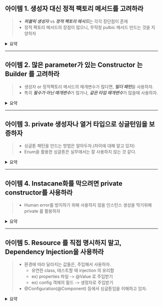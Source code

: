 ## 아이템 1. 생성자 대신 정적 팩토리 메서드를 고려하라

> - ***퍼블릭 생성자*** vs ***정적 팩토리 메서드***는 각각 장단점이 존재
> - 정적 팩토리 메서드의 장점이 많으니, 무작정 pulbic 메서드 만드는 것을 지양하자

<details>
<summary>요약</summary>

### 1. 정적 팩토리 메서드 장점
- 의미있는 이름을 가질 수 있다


- 호출할 때마다 새로운 인스턴스를 반환하지 않아도 된다
    - 이미 인스턴스가 있다면, 필요한 경우 새로 생성하지 않고 재활용할 수 있다
    - 생성 비용이 큰 요청을 재활용하면, 성능을 크게 올릴 수 있다
```java
public static final Boolean TRUE = new Boolean(true);
. . . 생략
public static Boolean valueOf(String s) {
  return parseBoolean(s) ? TRUE : FALSE;
}
```


- 반환타입의 하위 타입 객체를 반환할 수 있다(유연함)
```java
public interface Animal {
    
    static Animal getDog() {
        return new Dog();
    }
    
    static Cat getCat() {
        return new Cat();
    }
}

Animal dog = Animal.getDog();
Animal cat1 = Animal.getCat();
Cat cat2 = Animal.getCat();
```


- 매개변수에 따라 다른 클래스 인스턴스를 반환할 수 있다
```java
public interface Animal {

    static Animal getAnimalBy(String name) {
        if (name.equals("cat")) {
            return new Cat();
        }
        if (name.equals("dog")) {
            return new Dog();
        }
        return null;
    }
}
```


- 정적 팩토리 메서드를 작성하는 시점에는 반환할 객체의 클래스가 존재하지 않아도 된다
    - 최초에는 인터페이스나 추상클래스만 존재하고, 실제 구현체가 프로그램 시작하고 나서 나중에 추가될 수 있다.
    - JDBC를 예시로 Connection 객체는 데이터베이스 드라이버에 따라 구현 객체가 정해진다.
        - 이 구현체는 런타임 시점에 적용되어 구현체가 반환된다.
```java
// 아래 Connection의 실제 객체는 실행(런타임) 시점에 MySQL벤더 제공 구현체 or PostgreSQL 벤더 구현체 등으로 정해진다.
Connection connection = DriverManager.getConnection(url, username, password);
```

### 2. 정적 팩토리 메서드의 단점
- 생성자 없이, 정적 팩토리 메서드만 존재하면 상속이 어렵다
- 프로그래머가 직접 작성하므로 코드에서 찾기가 어렵고 문서화를 잘 해야함
    - 메서드 네이밍을 잘 지어야 한다.

### 3. 메서드 네이밍 예시
```java
// from: 매개변수가 1개일 경우,
Dog dog = Dog.from(name);

// of: 여러 매개변수를 사용할 경우,
Dog dog = Dog.of(name, age);

// valueOf: from, of 의 자세한 버전.
Dog dog = Dog.valueOf(name, age);

// getInstance: 인스턴스를 반환하지만, 같은 인스턴스임을 보장하지 않음.
Dog dog = getInstance(age);

// newInstance: 매번 새로운 인스턴스를 반환.
Dog dog = Dog.newIncetance(name, age);

// getType: 다른 클래스의 팩터리 메서드를 사용할 경우.
Dog dog = Animal.getDog(name);

// newType: 다른 클래스의 팩터리 메서드를 사용, 매번 새로운 인스턴스를 반환.
Dog dog = Animal.newDog(name);

// getType, newType의 간결한 버전.
Dog dog = Animal.dog(age);
```

</details>

---

## 아이템 2. 많은 parameter가 있는 Constructor 는 Builder 를 고려하라

> - 생성자 or 정적팩토리 메서드의 매개변수가 많다면, ***빌더 패턴***을 사용하자.
> - 특히 ***필수가 아닌 매개변수***가 많거나, ***같은 타입 매개변수***가 많을때 사용하자.

<details>
<summary>요약</summary>


## 1. 대안1 - 점층적 생성자를 사용
- 관리하거나 읽기가 어렵다

## 2. 대안 2 - 자바 빈즈 패턴을 사용
- 객체 생성할 때 여러줄 코드를 작성해야함
    - 일관성 깨질 수 있음. -> 모든 생성 코드가 동시에 원자적 실행된다는 보장이 안됨
- 불변성에서 불리해짐(setter 사용해야함)
```java
Animal dog = new Dog();
dog.setAge(10);
dog.setName("해피");
dog.setColor("white");
```

## 3. 대안 3 - 빌더 패터
- 원하는 매개변수로만 빌더 객체를 얻는다
- 빌드 객체 내부에서 값을 설정하고 자신(this)을 반환하는 메서드를 순차적으로 호출해서 사용한다
- build() 메서드를 호출해서 최종 객체를 얻게된다

## 4. 빌더 패턴의 장/단점
- 읽기 좋다
- 선택적 매개변수에 유연하게 대응할 수 있다
- 복잡한 객체를 순차적으로 만들 수 있다

- 빌더를 사용하려면, 빌더 관련 코드를 구현해야 한다(코드량 증가)
- 코드가 너무 장황해서 매개변수가 최소 4개 이상일 때에만 사용하는 것이 좋겠다

</details>

---

## 아이템 3. private 생성자나 열거 타입으로 싱글턴임을 보증하자

> - 싱글톤 패턴을 만드는 방법은 알아두자.(차이에 대해 알고 있자)
> - Enum을 활용한 싱글톤은 실무에서는 잘 사용하지 않는 것 같다.

<details>
<summary>요약</summary>


## 1. 싱글톤 패턴
인스턴스를 오직 한개만 생성할 수 있다.
- 장점
    - 고정된 메모리 영역을 얻으면서 한 번의 new로 인스턴스를 공유하기 때문에 메모리 낭비를 방지할 수 있다.
    - 두 번째 사용부터는 객체 로딩 시간이 줄어들어 성능이 좋아진다.

- 단점
    - 싱글톤 인스턴스가 많은 일을 하면, 인스턴스간 결합도 높아짐(계방 폐쇄 원칙(OCP) 위배)
    - 디버깅이 어려울 수 있다.
    - 클래스를 싱글톤으로 만들면, 테스트 하기 어렵다.
        - 해당 인스턴스를 mock(가짜객체) 으로 구현하기 어렵기 때문


## 2. 방법 1 - public static final 필드로 인스턴스 접근
- 장점
    - API 명세를 보고 싱글턴임을 확인 가능
    - 코드가 간결함
```java
class MyDog {
    public static final MY_DOG = new Dog();
    
    private MyDog() {}
}
```

## 3. 방법 2 - 정적 팩토리로 인스턴스를 받는 방식
- 장점
    - 싱글턴이 아니도록 쉽게 변경 가능
    - 정적 팩토리 메서드를 제네릭으로 만들 수 있다(아이템 30)
    - synchronized나 lazy 방식으로 인스턴스 생성 가능
-
```java
class MyDog {
    private static INSTANCE;
    
    private MyDog() {}
    
    public static synchronized MyDog getInstance() {
        if (INSTANCE == null) {
            INSTANCE = new MyDog();
        }
        return INSTANCE;
    }
}
```

</details>

---

## 아이템 4. Instacane화를 막으려면 private constructor를 사용하라

> - Human error를 방지하기 위해 사용하지 않을 인스턴스 생성을 막기위해 private 를 활용하자

<details>
<summary>요약</summary>

- 생성자가 필요하지 않는경우, 혹은 생성하면 안되는 경우에는 private 을 사용해 막자.
  - Util 클래스처럼 인스턴스화 하지 않을거라고 이미 모두 알고있는경우에는 생략하기도 한다고 함.
- 생성자를 private 으로 막으면 상속이 불가능하다는 점을 알고있자.

</details>

---

## 아이템 5. Resource 를 직접 명시하지 말고, Dependency Injection을 사용하라

> - 환경에 따라 달라지는 값들은, 주입해서 사용하자.
>   - 유연한 class, 테스트할 때 injection 의 유리함
>   - ex) properties 파일 -> @Value 로 주입받기
>   - ex) config 객체의 필드 -> 생정자로 주입받기
> - @Configuration(@Component) 등에서 싱글톤임을 이해하고 있자.

<details>
<summary>요약</summary>

- 고정된 값이 아니라, 환경에 따라 달라지는 갑들은 주입받아서 사용하는게 유연하다.
    - 대표적으로 spring에서 application.yml의 설정 파일을 @Value 어노테이션을 통해 주입받는 경우를 생각할 수 있다.
    - @Value를 사용하면 dev.yml, prod.yml 등 서로 다른 값들을 상황에 맞게 주입받을 수 있다.

```java
@Configuration
public class DogConfig() {
    @Value("${dog.color}")
    private String color;
}

```

- Spring같은 프레임워크를 사용하면 엄청나게 많은 의존성 주입들을 쉽게 관리할 수 있게 해준다.
  - 생성자 주입등과 같이 외부에서 값을 유연하게 주입받을 수 있다.
  - 주입 방식을 사용하면 테스트할 때에도 테스트용 객체를 주입받게 함으로써 유연하게 테스트할 수 있다.

</details>

